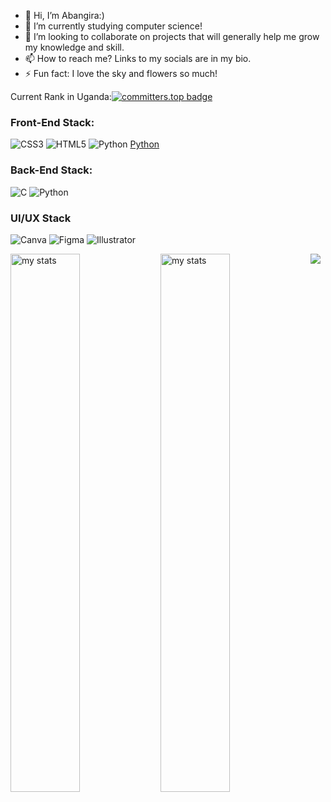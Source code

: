 - 👋 Hi, I’m Abangira:)
- 🌱 I’m currently studying computer science!
- 💞️ I’m looking to collaborate on projects that will generally help me grow my knowledge and skill.
- 📫 How to reach me? Links to my socials are in my bio.
- ⚡ Fun fact: I love the sky and flowers so much!

Current Rank in Uganda:[![committers.top badge](https://user-badge.committers.top/uganda/abangiraekyomuhendo.svg)](https://user-badge.committers.top/uganda/abangiraekyomuhendo) 

### Front-End Stack:
![CSS3](https://img.shields.io/badge/css3-%231572B6.svg?style=for-the-badge&logo=css3&logoColor=white) ![HTML5](https://img.shields.io/badge/html5-%23E34F26.svg?style=for-the-badge&logo=html5&logoColor=white) ![Python](https://img.shields.io/badge/python-3670A0?style=for-the-badge&logo=python&logoColor=ffdd54) [Python](https://img.shields.io/badge/python-3670A0?style=for-the-badge&logo=python&logoColor=ffdd54)  

### Back-End Stack:
![C](https://img.shields.io/badge/c-%2300599C.svg?style=for-the-badge&logo=c&logoColor=white) ![Python](https://img.shields.io/badge/python-3670A0?style=for-the-badge&logo=python&logoColor=ffdd54) 

### UI/UX Stack
 ![Canva](https://img.shields.io/badge/canva-3670A0?style=for-the-badge&logo=canva&logoColor=ffdd54)  ![Figma](https://img.shields.io/badge/figma-3670A0?style=for-the-badge&logo=figma&logoColor=blue)  ![Illustrator](https://img.shields.io/badge/adobeillustrator-3670A0?style=for-the-badge&logo=adobeillustrator&logoColor=ffdd54)

<img  alt="my stats" align = "left" width = "47%" src ="https://github-readme-stats.vercel.app/api?username=abangiraekyomuhendo&bg_color=ffffff00&text_color=ffffff"/> 
<!---[![Abangira's GitHub stats](https://github-readme-stats.vercel.app/api?username=nimmusiima&show_icons=true)](https://github.com/nimmusiima/github-readme-stats)--->

<img  alt="my stats" align = "left" width = "47%" src ="https://github-readme-stats.vercel.app/api/top-langs/?username=abangiraekyomuhendo&layout=compact&bg_color=ffffff00&text_color=ffffff"/> 

<!---![](https://github-readme-stats.vercel.app/api?username=nimmusiima&theme=dark&hide_border=true&include_all_commits=false&count_private=false)<br/>
--->

![](https://github-readme-streak-stats.herokuapp.com/?user=abangiraekyomuhendo&theme=dark&hide_border=true)<br/>


<!---![](https://github-readme-stats.vercel.app/api/top-langs/?username=Trishia-K&theme=dark&hide_border=true&include_all_commits=false&count_private=false&layout=compact)--->

<!--![C](https://img.shields.io/badge/c-%2300599C.svg?style=for-the-badge&logo=c&logoColor=white) ![Python](https://img.shields.io/badge/python-3670A0?style=for-the-badge&logo=python&logoColor=ffdd54) ![CSS3](https://img.shields.io/badge/css3-%231572B6.svg?style=for-the-badge&logo=css3&logoColor=white) ![HTML5](https://img.shields.io/badge/html5-%23E34F26.svg?style=for-the-badge&logo=html5&logoColor=white)
--->

<!---[![Top Langs](https://github-readme-stats.vercel.app/api/top-langs/?username=nimmusiima&layout=compact)](https://github.com/nimmusiima/github-readme-stats)
--->

<!---
nimmusiima/nimmusiima is a ✨ special ✨ repository because its `README.md` (this file) appears on your GitHub profile.
You can click the Preview link to take a look at your changes.
--->
